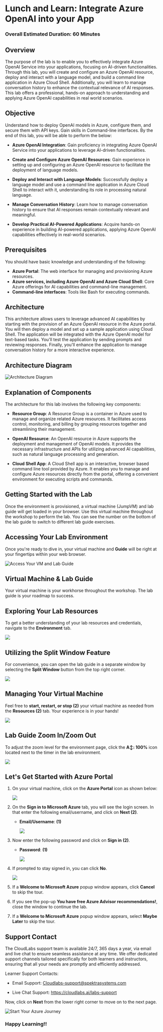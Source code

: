 # Lunch and Learn: Integrate Azure OpenAI into your App

### Overall Estimated Duration: 60 Minutes

## Overview

The purpose of the lab is to enable you to effectively integrate Azure OpenAI Service into your applications, focusing on AI-driven functionalities. Through this lab, you will create and configure an Azure OpenAI resource, deploy and interact with a language model, and build a command line application in Azure Cloud Shell. Additionally, you will learn to manage conversation history to enhance the contextual relevance of AI responses. This lab offers a professional, hands-on approach to understanding and applying Azure OpenAI capabilities in real world scenarios.

## Objective

Understand how to deploy OpenAI models in Azure, configure them, and secure them with API keys. Gain skills in Command-line interfaces. By the end of this lab, you will be able to perform the below:

- **Azure OpenAI Integration**: Gain proficiency in integrating Azure OpenAI Service into your applications to leverage AI-driven functionalities.

- **Create and Configure Azure OpenAI Resources**: Gain experience in setting up and configuring an Azure OpenAI resource to facilitate the deployment of language models.

- **Deploy and Interact with Language Models**: Successfully deploy a language model and use a command line application in Azure Cloud Shell to interact with it, understanding its role in processing natural language.

- **Manage Conversation History**: Learn how to manage conversation history to ensure that AI responses remain contextually relevant and meaningful.

- **Develop Practical AI-Powered Applications**: Acquire hands-on experience in building AI-powered applications, applying Azure OpenAI capabilities effectively in real-world scenarios.

## Prerequisites

You should have basic knowledge and understanding of the following:

- **Azure Portal**: The web interface for managing and provisioning Azure resources.
- **Azure services, including Azure OpenAI and Azure Cloud Shell**: Core Azure offerings for AI capabilities and command-line management.
- **Command-line interfaces**: Tools like Bash for executing commands.

## Architecture

This architecture allows users to leverage advanced AI capabilities by starting with the provision of an Azure OpenAI resource in the Azure portal. You will then deploy a model and set up a sample application using Cloud Shell. The application will be integrated with the Azure OpenAI model for text-based tasks. You'll test the application by sending prompts and reviewing responses. Finally, you'll enhance the application to manage conversation history for a more interactive experience.

## Architecture Diagram

![](../media/28-08-2024.png "Architecture Diagram")

## Explanation of Components

The architecture for this lab involves the following key components:

- **Resource Group**: A Resource Group is a container in Azure used to manage and organize related Azure resources. It facilitates access control, monitoring, and billing by grouping resources together and streamlining their management.

- **OpenAI Resource**: An OpenAI resource in Azure supports the deployment and management of OpenAI models. It provides the necessary infrastructure and APIs for utilizing advanced AI capabilities, such as natural language processing and generation.

- **Cloud Shell App**: A Cloud Shell app is an interactive, browser based command line tool provided by Azure. It enables you to manage and configure Azure resources directly from the portal, offering a convenient environment for executing scripts and commands.

## Getting Started with the Lab

Once the environment is provisioned, a virtual machine (JumpVM) and lab guide will get loaded in your browser. Use this virtual machine throughout the workshop to perform the lab. You can see the number on the bottom of the lab guide to switch to different lab guide exercises.

## Accessing Your Lab Environment
 
Once you're ready to dive in, your virtual machine and **Guide** will be right at your fingertips within your web browser.
 
![Access Your VM and Lab Guide](../media/itp8.png)

## Virtual Machine & Lab Guide
Your virtual machine is your workhorse throughout the workshop. The lab guide is your roadmap to success.

## Exploring Your Lab Resources
To get a better understanding of your lab resources and credentials, navigate to the **Environment** tab.

![](../media/GettingStarted-0.png)

## Utilizing the Split Window Feature
For convenience, you can open the lab guide in a separate window by selecting the **Split Window** button from the top right corner.

![](../media/GettingStarted-1.png)

## Managing Your Virtual Machine
Feel free to **start, restart, or stop (2)** your virtual machine as needed from the **Resources (2)** tab. Your experience is in your hands!

![](../media/GettingStarted-2.png)

## Lab Guide Zoom In/Zoom Out

To adjust the zoom level for the environment page, click the **A↕: 100%** icon located next to the timer in the lab environment.

![](../media/GettingStarted-3.png)

## Let's Get Started with Azure Portal
 
1. On your virtual machine, click on the **Azure Portal** icon as shown below:

   ![](../media/GettingStarted-7.png)

1. On the **Sign in to Microsoft Azure** tab, you will see the login screen. In that enter the following email/username, and click on **Next (2)**. 

   * **Email/Username**: <inject key="AzureAdUserEmail"></inject> **(1)**
   
     ![](../media/GettingStarted-4.png)
     
1. Now enter the following password and click on **Sign in (2)**.
   
   * **Password**: <inject key="AzureAdUserPassword"></inject> **(1)**
   
     ![](../media/GettingStarted-5.png)
       
1. If prompted to stay signed in, you can click **No**.
    
     ![](../media/GettingStarted-6.png)

1. If a **Welcome to Microsoft Azure** popup window appears, click **Cancel** to skip the tour.

1. If you see the pop-up **You have free Azure Advisor recommendations!**, close the window to continue the lab.

1. If a **Welcome to Microsoft Azure** popup window appears, select **Maybe Later** to skip the tour.

## Support Contact
 
The CloudLabs support team is available 24/7, 365 days a year, via email and live chat to ensure seamless assistance at any time. We offer dedicated support channels tailored specifically for both learners and instructors, ensuring that all your needs are promptly and efficiently addressed.

Learner Support Contacts:

- Email Support: Cloudlabs-support@spektrasystems.com

- Live Chat Support: https://cloudlabs.ai/labs-support

Now, click on **Next** from the lower right corner to move on to the next page.
 
   ![Start Your Azure Journey](../media/sc900-image(3).png)

### Happy Learning!!
